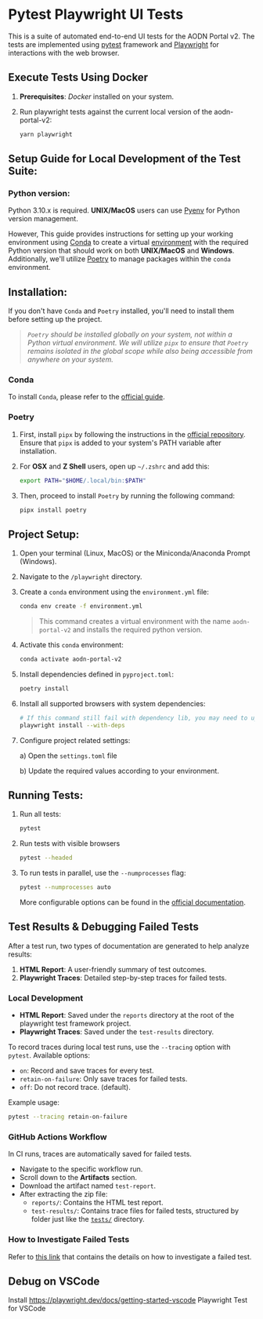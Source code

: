 # Pytest Playwright UI Tests

This is a suite of automated end-to-end UI tests for the AODN Portal v2. The tests are implemented using [pytest](https://pytest.org/) framework and [Playwright](https://playwright.dev/python/) for interactions with the web browser.

## Execute Tests Using Docker

1. **Prerequisites**: _Docker_ installed on your system.
2. Run playwright tests against the current local version of the aodn-portal-v2:

   ```bash
   yarn playwright
   ```

## Setup Guide for Local Development of the Test Suite:

### Python version:

Python 3.10.x is required. **UNIX/MacOS** users can use [Pyenv](https://github.com/pyenv/pyenv) for Python version management.

However, This guide provides instructions for setting up your working environment using [Conda](https://conda.io/projects/conda/en/latest/user-guide/install/index.html) to create a virtual [environment](https://docs.conda.io/projects/conda/en/latest/user-guide/concepts/environments.html) with the required Python version that should work on both **UNIX/MacOS** and **Windows**. Additionally, we'll utilize [Poetry](https://python-poetry.org/docs/) to manage packages within the `conda` environment.

## Installation:

If you don't have `Conda` and `Poetry` installed, you'll need to install them before setting up the project.

> _`Poetry` should be installed globally on your system, not within a Python virtual environment. We will utilize `pipx` to ensure that `Poetry` remains isolated in the global scope while also being accessible from anywhere on your system._

### Conda

To install `Conda`, please refer to the [official guide](https://conda.io/projects/conda/en/latest/user-guide/install/index.html).

### Poetry

1. First, install `pipx` by following the instructions in the [official repository](https://github.com/pypa/pipx). Ensure that `pipx` is added to your system's PATH variable after installation.
2. For **OSX** and **Z Shell** users, open up `~/.zshrc` and add this:

   ```bash
   export PATH="$HOME/.local/bin:$PATH"
   ```

3. Then, proceed to install `Poetry` by running the following command:

   ```bash
   pipx install poetry
   ```

## Project Setup:

1. Open your terminal (Linux, MacOS) or the Miniconda/Anaconda Prompt (Windows).
2. Navigate to the `/playwright` directory.
3. Create a `conda` environment using the `environment.yml` file:

   ```bash
   conda env create -f environment.yml
   ```

   > This command creates a virtual environment with the name `aodn-portal-v2` and installs the required python version.

4. Activate this `conda` environment:
   ```bash
   conda activate aodn-portal-v2
   ```
5. Install dependencies defined in `pyproject.toml`:
   ```bash
   poetry install
   ```
6. Install all supported browsers with system dependencies:

   ```bash
   # If this command still fail with dependency lib, you may need to upgrade your lib or playwright version
   playwright install --with-deps
   ```

7. Configure project related settings:

   a) Open the `settings.toml` file

   b) Update the required values according to your environment.

## Running Tests:

1. Run all tests:
   ```bash
   pytest
   ```
2. Run tests with visible browsers

   ```bash
   pytest --headed
   ```

3. To run tests in parallel, use the `--numprocesses` flag:
   ```bash
   pytest --numprocesses auto
   ```
   More configurable options can be found in the [official documentation](https://playwright.dev/python/docs/running-tests).

## Test Results & Debugging Failed Tests

After a test run, two types of documentation are generated to help analyze results:

1. **HTML Report**: A user-friendly summary of test outcomes.
2. **Playwright Traces**: Detailed step-by-step traces for failed tests.

### Local Development

- **HTML Report**: Saved under the `reports` directory at the root of the playwright test framework project.
- **Playwright Traces**: Saved under the `test-results` directory.

To record traces during local test runs, use the `--tracing` option with `pytest`. Available options:

- `on`: Record and save traces for every test.
- `retain-on-failure`: Only save traces for failed tests.
- `off`: Do not record trace. (default).

Example usage:

```bash
pytest --tracing retain-on-failure
```

### GitHub Actions Workflow

In CI runs, traces are automatically saved for failed tests.

- Navigate to the specific workflow run.
- Scroll down to the **Artifacts** section.
- Download the artifact named `test-report`.
- After extracting the zip file:
  - `reports/`: Contains the HTML test report.
  - `test-results/`: Contains trace files for failed tests, structured by folder just like the [`tests/`](./tests/) directory.

### How to Investigate Failed Tests

Refer to [this link](https://github.com/aodn/aodn-portal-v2/issues/374) that contains the details on how to investigate a failed test.

## Debug on VSCode

Install https://playwright.dev/docs/getting-started-vscode Playwright Test for VSCode
